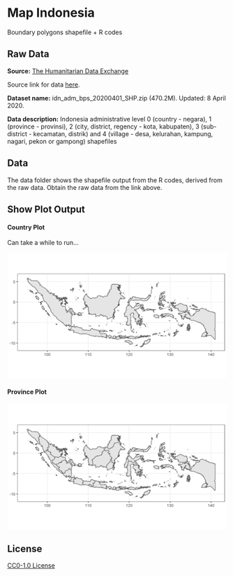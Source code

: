 # Map Indonesia

Boundary polygons shapefile + R codes

## Raw Data

**Source:** [The Humanitarian Data Exchange](https://data.humdata.org/)

Source link for data [here](https://data.humdata.org/dataset/indonesia-administrative-boundary-polygons-lines-and-places-levels-0-4b). 

**Dataset name:** idn_adm_bps_20200401_SHP.zip (470.2M). Updated: 8 April 2020.

**Data description:** Indonesia administrative level 0 (country - negara), 1 (province - provinsi), 2 (city, district, regency - kota, kabupaten), 3 (sub-district - kecamatan, distrik) and 4 (village - desa, kelurahan, kampung, nagari, pekon or gampong) shapefiles

## Data

The data folder shows the shapefile output from the R codes, derived from the raw data. Obtain the raw data from the link above.

## Show Plot Output

#### Country Plot

Can take a while to run...

![adm0](plot/adm0_country.png)

#### Province Plot

![adm1](plot/adm1_province.png)

## License

[CC0-1.0 License](https://github.com/dvannanda/map-indonesia/blob/main/LICENSE)